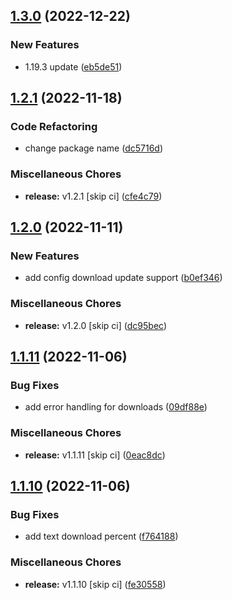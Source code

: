 ## [1.3.0](https://github.com/Wynntils/launchy/compare/v1.2.1...v1.3.0) (2022-12-22)


### New Features

* 1.19.3 update ([eb5de51](https://github.com/Wynntils/launchy/commit/eb5de51330c29caa15d28f2ae88bbbc1d626a2f3))

## [1.2.1](https://github.com/Wynntils/launchy/compare/v1.2.0...v1.2.1) (2022-11-18)


### Code Refactoring

* change package name ([dc5716d](https://github.com/Wynntils/launchy/commit/dc5716d27f5bde80a924e817f48c31c778e41404))


### Miscellaneous Chores

* **release:** v1.2.1 [skip ci] ([cfe4c79](https://github.com/Wynntils/launchy/commit/cfe4c791339d23690bc80514e54d28249edc1afc))

## [1.2.0](https://github.com/Wynntils/launchy/compare/v1.1.11...v1.2.0) (2022-11-11)


### New Features

* add config download update support ([b0ef346](https://github.com/Wynntils/launchy/commit/b0ef3461f06a97eaf7a517ea801764a6b434937d))


### Miscellaneous Chores

* **release:** v1.2.0 [skip ci] ([dc95bec](https://github.com/Wynntils/launchy/commit/dc95becf5ecfc6fe59f46e1594a70eeeac3f5c9f))

## [1.1.11](https://github.com/Wynntils/launchy/compare/v1.1.10...v1.1.11) (2022-11-06)


### Bug Fixes

* add error handling for downloads ([09df88e](https://github.com/Wynntils/launchy/commit/09df88e1f283b8b576b723cf3e8c47254517d6f9))


### Miscellaneous Chores

* **release:** v1.1.11 [skip ci] ([0eac8dc](https://github.com/Wynntils/launchy/commit/0eac8dc2fe4b538286ed083573be04d9cad01116))

## [1.1.10](https://github.com/Wynntils/launchy/compare/v1.1.9...v1.1.10) (2022-11-06)


### Bug Fixes

* add text download percent ([f764188](https://github.com/Wynntils/launchy/commit/f764188228cc6733c14e1911bc5ebd4df12e1e1f))


### Miscellaneous Chores

* **release:** v1.1.10 [skip ci] ([fe30558](https://github.com/Wynntils/launchy/commit/fe3055821fbc039ecb2b5582e643cddff2adefd0))

